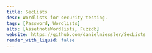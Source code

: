 ```yaml
---
title: SecLists
desc: Wordlists for security testing.
tags: [Password, Wordlists]
alts: [AssetnoteWordlists, Fuzzdb]
website: https://github.com/danielmiessler/SecLists
render_with_liquid: false
---
```

